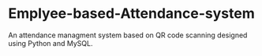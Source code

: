 # Emplyee-based-Attendance-system
An attendance managment system based on QR code scanning designed using Python and MySQL.

